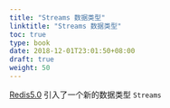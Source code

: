 ```yaml
---
title: "Streams 数据类型"
linktitle: "Streams 数据类型"
toc: true
type: book
date: 2018-12-01T23:01:50+08:00
draft: true
weight: 50
---
```


[Redis5.0](https://raw.githubusercontent.com/antirez/redis/5.0/00-RELEASENOTES) 引入了一个新的数据类型 `Streams`

